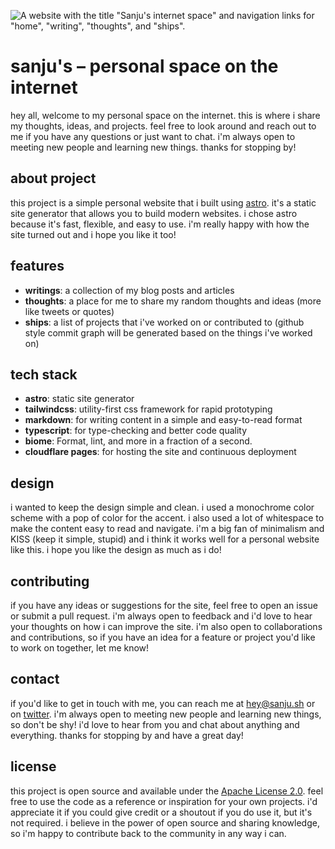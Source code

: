 ![ A website with the title "Sanju's internet space" and navigation  links for "home", "writing", "thoughts", and "ships".](https://sanju.sh/public/images/cover.png)

# sanju's – personal space on the internet
hey all, welcome to my personal space on the internet. this is where i share my thoughts, ideas, and projects. feel free to look around and reach out to me if you have any questions or just want to chat. i'm always open to meeting new people and learning new things. thanks for stopping by! 

## about project
this project is a simple personal website that i built using [astro](https://astro.build/). it's a static site generator that allows you to build modern websites. i chose astro because it's fast, flexible, and easy to use. i'm really happy with how the site turned out and i hope you like it too!

## features
- **writings**: a collection of my blog posts and articles
- **thoughts**: a place for me to share my random thoughts and ideas (more like tweets or quotes)
- **ships**: a list of projects that i've worked on or contributed to (github style commit graph will be generated based on the things i've worked on)

## tech stack
- **astro**: static site generator
- **tailwindcss**: utility-first css framework for rapid prototyping
- **markdown**: for writing content in a simple and easy-to-read format
- **typescript**: for type-checking and better code quality 
- **biome**: Format, lint, and more in a fraction of a second.
- **cloudflare pages**: for hosting the site and continuous deployment

## design
i wanted to keep the design simple and clean. i used a monochrome color scheme with a pop of color for the accent. i also used a lot of whitespace to make the content easy to read and navigate. i'm a big fan of minimalism and KISS (keep it simple, stupid) and i think it works well for a personal website like this. i hope you like the design as much as i do!

## contributing
if you have any ideas or suggestions for the site, feel free to open an issue or submit a pull request. i'm always open to feedback and i'd love to hear your thoughts on how i can improve the site. i'm also open to collaborations and contributions, so if you have an idea for a feature or project you'd like to work on together, let me know!

## contact
if you'd like to get in touch with me, you can reach me at [hey@sanju.sh](mailto:hey@sanju.sh) or on [twitter](https://twitter.com/spikeysanju). i'm always open to meeting new people and learning new things, so don't be shy! i'd love to hear from you and chat about anything and everything. thanks for stopping by and have a great day! 

## license
this project is open source and available under the [Apache License 2.0](https://www.apache.org/licenses/LICENSE-2.0). feel free to use the code as a reference or inspiration for your own projects. i'd appreciate it if you could give credit or a shoutout if you do use it, but it's not required. i believe in the power of open source and sharing knowledge, so i'm happy to contribute back to the community in any way i can.

